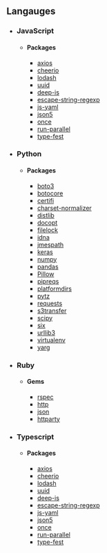 ## Langauges

- ### JavaScript

  - #### Packages
    - [axios](https://www.npmjs.com/package/axios)
    - [cheerio](https://www.npmjs.com/package/cheerio)
    - [lodash](https://www.npmjs.com/package/lodash)
    - [uuid](https://www.npmjs.com/package/uuid)
    - [deep-is](https://www.npmjs.com/package/deep-is)
    - [escape-string-regexp](https://www.npmjs.com/package/escape-string-regexp)
    - [js-yaml](https://www.npmjs.com/package/js-yaml)
    - [json5](https://www.npmjs.com/package/json5)
    - [once](https://www.npmjs.com/package/once)
    - [run-parallel](https://www.npmjs.com/package/run-parallel)
    - [type-fest](https://www.npmjs.com/package/type-fest)

- ### Python

  - #### Packages
    - [boto3](https://pypi.org/project/boto3/)
    - [botocore](https://pypi.org/project/botocore/)
    - [certifi](https://pypi.org/project/certifi/)
    - [charset-normalizer](https://pypi.org/project/charset-normalizer/)
    - [distlib](https://pypi.org/project/distlib/)
    - [docopt](https://pypi.org/project/docopt/)
    - [filelock](https://pypi.org/project/filelock/)
    - [idna](https://pypi.org/project/idna/)
    - [jmespath](https://pypi.org/project/jmespath/)
    - [keras](https://pypi.org/project/keras/)
    - [numpy](https://pypi.org/project/numpy/)
    - [pandas](https://pypi.org/project/pandas/)
    - [Pillow](https://pypi.org/project/Pillow/)
    - [pipreqs](https://pypi.org/project/pipreqs/)
    - [platformdirs](https://pypi.org/project/platformdirs/)
    - [pytz](https://pypi.org/project/pytz/)
    - [requests](https://pypi.org/project/requests/)
    - [s3transfer](https://pypi.org/project/s3transfer/)
    - [scipy](https://pypi.org/project/scipy/)
    - [six](https://pypi.org/project/six/)
    - [urllib3](https://pypi.org/project/urllib3/)
    - [virtualenv](https://pypi.org/project/virtualenv/)
    - [yarg](https://pypi.org/project/yarg/)

- ### Ruby

  - #### Gems
    - [rspec](https://rubygems.org/gems/rspec)
    - [http](https://rubygems.org/gems/http)
    - [json](https://rubygems.org/gems/json)
    - [httparty](https://rubygems.org/gems/httparty)

- ### Typescript
  - #### Packages
    - [axios](https://www.npmjs.com/package/axios)
    - [cheerio](https://www.npmjs.com/package/cheerio)
    - [lodash](https://www.npmjs.com/package/lodash)
    - [uuid](https://www.npmjs.com/package/uuid)
    - [deep-is](https://www.npmjs.com/package/deep-is)
    - [escape-string-regexp](https://www.npmjs.com/package/escape-string-regexp)
    - [js-yaml](https://www.npmjs.com/package/js-yaml)
    - [json5](https://www.npmjs.com/package/json5)
    - [once](https://www.npmjs.com/package/once)
    - [run-parallel](https://www.npmjs.com/package/run-parallel)
    - [type-fest](https://www.npmjs.com/package/type-fest)
